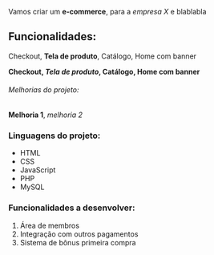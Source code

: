 Vamos criar um **e-commerce**, para a *empresa X* e blablabla

## Funcionalidades:

Checkout, **Tela de produto**,  Catálogo, Home com banner

**Checkout, _Tela de produto_, Catálogo, Home com banner**

###### Melhorias do projeto:

__Melhoria 1__, _melhoria 2_

### Linguagens do projeto:

* HTML
* CSS
* JavaScript
* PHP
* MySQL

### Funcionalidades a desenvolver:

1. Área de membros
2. Integração com outros pagamentos
3. Sistema de bônus primeira compra
